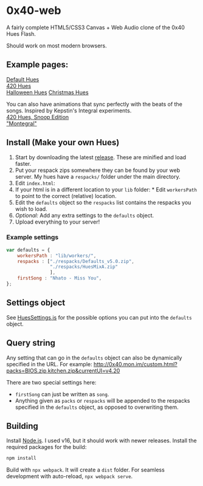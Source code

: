 # 0x40-web
A fairly complete HTML5/CSS3 Canvas + Web Audio clone of the 0x40 Hues Flash.

Should work on most modern browsers.

## Example pages:  
[Default Hues](http://0x40.mon.im/)  
[420 Hues](http://420.mon.im/)  
[Halloween Hues](http://spook.mon.im/)
[Christmas Hues](http://xmas.moe)

You can also have animations that sync perfectly with the beats of the songs. Inspired by Kepstin's Integral experiments.  
[420 Hues, Snoop Edition](http://420.mon.im/snoop.html)  
["Montegral"](http://0x40.mon.im/montegral.html) 

## Install (Make your own Hues)
1. Start by downloading the latest [release](https://github.com/mon/0x40-web/releases). These are minified and load faster.
2. Put your respack zips somewhere they can be found by your web server. My hues have a `respacks/` folder under the main directory.
3. Edit `index.html`:
  1. If your html is in a different location to your `lib` folder:
    * Edit `workersPath` to point to the correct (relative) location.
  3. Edit the `defaults` object so the `respacks` list contains the respacks you wish to load.
  3. *Optional:* Add any extra settings to the `defaults` object.
  4. Upload everything to your server!

### Example settings  
```javascript
var defaults = {
    workersPath : "lib/workers/",
    respacks : ["./respacks/Defaults_v5.0.zip", 
                "./respacks/HuesMixA.zip"
                ],
    firstSong : "Nhato - Miss You",
};
```

## Settings object  
See [HuesSettings.js](./src/js/HuesSettings.js#L29) for the possible options you can put into the `defaults` object.

## Query string
Any setting that can go in the `defaults` object can also be dynamically specified in the URL.
For example: http://0x40.mon.im/custom.html?packs=BIOS.zip,kitchen.zip&currentUI=v4.20

There are two special settings here:
* `firstSong` can just be written as `song`.
* Anything given as `packs` or `respacks` will be appended to the respacks specified in the `defaults` object, as opposed to overwriting them.

## Building
Install [Node.js](https://nodejs.org/en/). I used v16, but it should work with newer releases.
Install the required packages for the build:
```bash
npm install
```
Build with `npx webpack`. It will create a `dist` folder. For seamless development with auto-reload, `npx webpack serve`.
